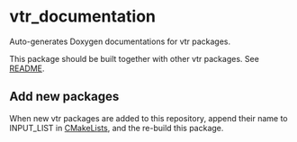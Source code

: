 # vtr_documentation

Auto-generates Doxygen documentations for vtr packages.

This package should be built together with other vtr packages. See [README](../../README.md).

## Add new packages

When new vtr packages are added to this repository, append their name to INPUT_LIST in [CMakeLists](./CMakeLists.txt), and the re-build this package.
